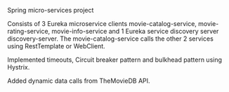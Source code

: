 Spring micro-services project

Consists of 3 Eureka microservice clients movie-catalog-service, movie-rating-service, movie-info-service and 
1 Eureka service discovery server discovery-server. The movie-catalog-service calls the other 2 services using
RestTemplate or WebClient.

Implemented timeouts, Circuit breaker pattern and bulkhead pattern using Hystrix.

Added dynamic data calls from TheMovieDB API.